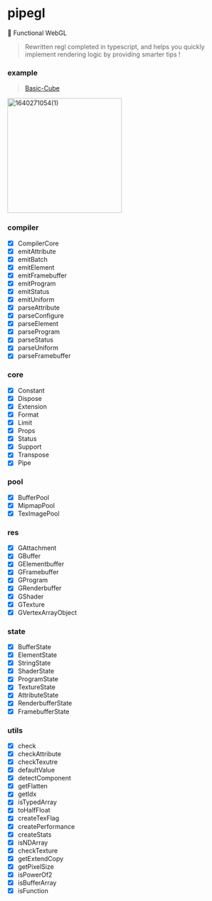# pipegl
👑 Functional WebGL

> Rewritten regl completed in typescript, and helps you quickly implement rendering logic by providing smarter tips !

### example ###
> [Basic-Cube](https://github.com/KIWI-ST/pipegl/blob/master/example/basic/benchmark.cube.ts)

<img width="257" alt="1640271054(1)" src="https://user-images.githubusercontent.com/5127112/147256602-778aef86-147d-4b91-81db-f7acf71a1054.png"> 




### compiler ###
- [x] CompilerCore
- [x] emitAttribute
- [x] emitBatch
- [x] emitElement
- [x] emitFramebuffer
- [x] emitProgram
- [x] emitStatus
- [x] emitUniform
- [x] parseAttribute
- [x] parseConfigure
- [x] parseElement
- [x] parseProgram
- [x] parseStatus
- [x] parseUniform
- [x] parseFramebuffer

### core ###
- [x] Constant
- [x] Dispose
- [x] Extension
- [x] Format
- [x] Limit
- [x] Props
- [x] Status
- [x] Support
- [x] Transpose
- [x] Pipe

### pool ###
- [x] BufferPool
- [x] MipmapPool
- [x] TexImagePool

### res ###
- [x] GAttachment
- [x] GBuffer
- [x] GElementbuffer
- [x] GFramebuffer
- [x] GProgram
- [x] GRenderbuffer
- [x] GShader
- [x] GTexture
- [x] GVertexArrayObject

### state ###
- [x] BufferState
- [x] ElementState
- [x] StringState
- [x] ShaderState
- [x] ProgramState
- [x] TextureState
- [x] AttributeState
- [x] RenderbufferState
- [x] FramebufferState

### utils ###
- [x] check
- [x] checkAttribute
- [x] checkTexutre
- [x] defaultValue
- [x] detectComponent
- [x] getFlatten
- [x] getIdx
- [x] isTypedArray
- [x] toHalfFloat
- [x] createTexFlag
- [x] createPerformance
- [x] createStats
- [x] isNDArray
- [x] checkTexture
- [x] getExtendCopy
- [x] getPixelSize
- [x] isPowerOf2
- [x] isBufferArray
- [x] isFunction
